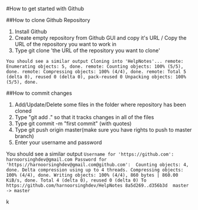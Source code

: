#How to get started with Github

##How to clone Github Repository

1. Install Github
2. Create empty repository from Github GUI and copy it's URL / Copy the URL of the repository you want to work in 
3. Type git clone 'the URL of the repository you want to clone'

`You should see a similar output
Cloning into 'HelpNotes'...
remote: Enumerating objects: 5, done.
remote: Counting objects: 100% (5/5), done.
remote: Compressing objects: 100% (4/4), done.
remote: Total 5 (delta 0), reused 0 (delta 0), pack-reused 0
Unpacking objects: 100% (5/5), done.`


##How to commit changes

1. Add/Update/Delete some files in the folder where repository has been cloned
2. Type "git add ." so that it tracks changes in all of the files
3. Type git commit -m "first commit" (with quotes)
4. Type git push origin master(make sure you have rights to push to master branch)
5. Enter your username and password 

You should see a similar output
`Username for 'https://github.com': harnoorsinghdev@gmail.com
Password for 'https://harnoorsinghdev@gmail.com@github.com': 
Counting objects: 4, done.
Delta compression using up to 4 threads.
Compressing objects: 100% (4/4), done.
Writing objects: 100% (4/4), 860 bytes | 860.00 KiB/s, done.
Total 4 (delta 0), reused 0 (delta 0)
To https://github.com/harnoorsinghdev/HelpNotes
   8a5d269..d356b3d  master -> master`


k